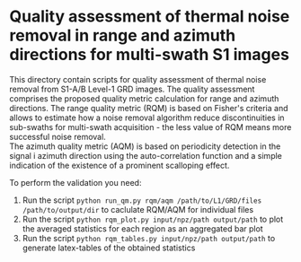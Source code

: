 # Quality assessment of thermal noise removal in range and azimuth directions for multi-swath S1 images 

This directory contain scripts for quality assessment of thermal noise removal from S1-A/B Level-1 GRD images. The quality assessment comprises the proposed quality metric calculation for range and azimuth directions. The range quality metric (RQM) is based on Fisher's criteria and allows to estimate how a noise removal algorithm reduce discontinuities in sub-swaths for multi-swath acquisition - the less value of RQM means more successful noise removal.
<br />The azimuth quality metric (AQM) is based on periodicity detection in the signal i azimuth direction using the auto-correlation function and a simple indication of the existence of a prominent scalloping effect.

To perform the validation you need:

1. Run the script ``` python run_qm.py rqm/aqm /path/to/L1/GRD/files /path/to/output/dir ``` to caclulate RQM/AQM for individual files
2. Run the script ``` python rqm_plot.py input/npz/path output/path ``` to plot the averaged statistics for each region as an aggregated bar plot
3. Run the script ``` python rqm_tables.py input/npz/path output/path ``` to generate latex-tables of the obtained statistics
